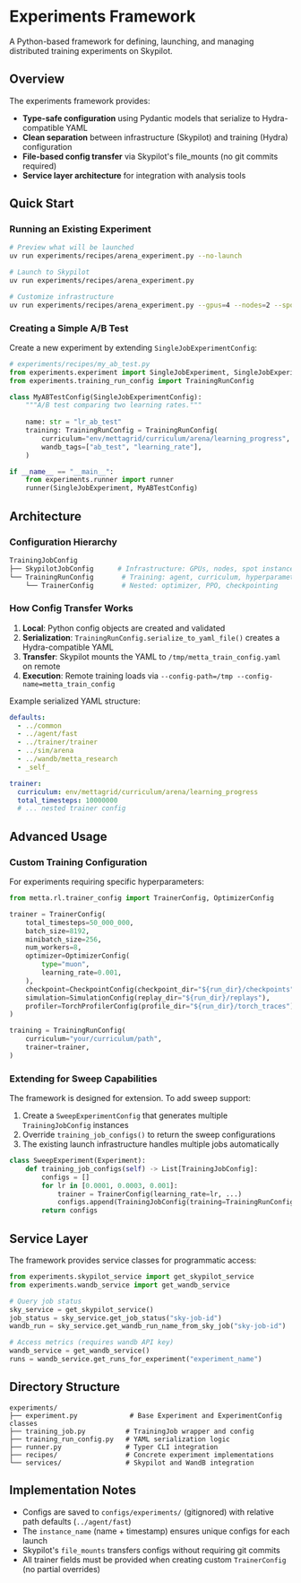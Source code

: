 # Experiments Framework

A Python-based framework for defining, launching, and managing distributed training experiments on Skypilot.

## Overview

The experiments framework provides:
- **Type-safe configuration** using Pydantic models that serialize to Hydra-compatible YAML
- **Clean separation** between infrastructure (Skypilot) and training (Hydra) configuration
- **File-based config transfer** via Skypilot's file_mounts (no git commits required)
- **Service layer architecture** for integration with analysis tools

## Quick Start

### Running an Existing Experiment

```bash
# Preview what will be launched
uv run experiments/recipes/arena_experiment.py --no-launch

# Launch to Skypilot
uv run experiments/recipes/arena_experiment.py

# Customize infrastructure
uv run experiments/recipes/arena_experiment.py --gpus=4 --nodes=2 --spot=false
```

### Creating a Simple A/B Test

Create a new experiment by extending `SingleJobExperimentConfig`:

```python
# experiments/recipes/my_ab_test.py
from experiments.experiment import SingleJobExperiment, SingleJobExperimentConfig
from experiments.training_run_config import TrainingRunConfig

class MyABTestConfig(SingleJobExperimentConfig):
    """A/B test comparing two learning rates."""
    
    name: str = "lr_ab_test"
    training: TrainingRunConfig = TrainingRunConfig(
        curriculum="env/mettagrid/curriculum/arena/learning_progress",
        wandb_tags=["ab_test", "learning_rate"],
    )

if __name__ == "__main__":
    from experiments.runner import runner
    runner(SingleJobExperiment, MyABTestConfig)
```

## Architecture

### Configuration Hierarchy

```python
TrainingJobConfig
├── SkypilotJobConfig      # Infrastructure: GPUs, nodes, spot instances
└── TrainingRunConfig       # Training: agent, curriculum, hyperparameters
    └── TrainerConfig       # Nested: optimizer, PPO, checkpointing
```

### How Config Transfer Works

1. **Local**: Python config objects are created and validated
2. **Serialization**: `TrainingRunConfig.serialize_to_yaml_file()` creates a Hydra-compatible YAML
3. **Transfer**: Skypilot mounts the YAML to `/tmp/metta_train_config.yaml` on remote
4. **Execution**: Remote training loads via `--config-path=/tmp --config-name=metta_train_config`

Example serialized YAML structure:
```yaml
defaults:
  - ../common
  - ../agent/fast
  - ../trainer/trainer
  - ../sim/arena
  - ../wandb/metta_research
  - _self_

trainer:
  curriculum: env/mettagrid/curriculum/arena/learning_progress
  total_timesteps: 10000000
  # ... nested trainer config
```

## Advanced Usage

### Custom Training Configuration

For experiments requiring specific hyperparameters:

```python
from metta.rl.trainer_config import TrainerConfig, OptimizerConfig

trainer = TrainerConfig(
    total_timesteps=50_000_000,
    batch_size=8192,
    minibatch_size=256,
    num_workers=8,
    optimizer=OptimizerConfig(
        type="muon",
        learning_rate=0.001,
    ),
    checkpoint=CheckpointConfig(checkpoint_dir="${run_dir}/checkpoints"),
    simulation=SimulationConfig(replay_dir="${run_dir}/replays"),
    profiler=TorchProfilerConfig(profile_dir="${run_dir}/torch_traces"),
)

training = TrainingRunConfig(
    curriculum="your/curriculum/path",
    trainer=trainer,
)
```

### Extending for Sweep Capabilities

The framework is designed for extension. To add sweep support:

1. Create a `SweepExperimentConfig` that generates multiple `TrainingJobConfig` instances
2. Override `training_job_configs()` to return the sweep configurations
3. The existing launch infrastructure handles multiple jobs automatically

```python
class SweepExperiment(Experiment):
    def training_job_configs(self) -> List[TrainingJobConfig]:
        configs = []
        for lr in [0.0001, 0.0003, 0.001]:
            trainer = TrainerConfig(learning_rate=lr, ...)
            configs.append(TrainingJobConfig(training=TrainingRunConfig(trainer=trainer)))
        return configs
```

## Service Layer

The framework provides service classes for programmatic access:

```python
from experiments.skypilot_service import get_skypilot_service
from experiments.wandb_service import get_wandb_service

# Query job status
sky_service = get_skypilot_service()
job_status = sky_service.get_job_status("sky-job-id")
wandb_run = sky_service.get_wandb_run_name_from_sky_job("sky-job-id")

# Access metrics (requires wandb API key)
wandb_service = get_wandb_service()
runs = wandb_service.get_runs_for_experiment("experiment_name")
```

## Directory Structure

```
experiments/
├── experiment.py             # Base Experiment and ExperimentConfig classes
├── training_job.py          # TrainingJob wrapper and config
├── training_run_config.py   # YAML serialization logic
├── runner.py                # Typer CLI integration
├── recipes/                 # Concrete experiment implementations
└── services/                # Skypilot and WandB integration
```

## Implementation Notes

- Configs are saved to `configs/experiments/` (gitignored) with relative path defaults (`../agent/fast`)
- The `instance_name` (name + timestamp) ensures unique configs for each launch
- Skypilot's `file_mounts` transfers configs without requiring git commits
- All trainer fields must be provided when creating custom `TrainerConfig` (no partial overrides)
